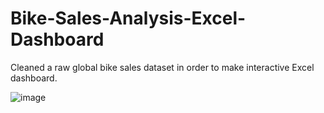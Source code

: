 # Bike-Sales-Analysis-Excel-Dashboard
Cleaned a raw global bike sales dataset in order to make interactive Excel dashboard.


![image](https://github.com/user-attachments/assets/b9ba6757-126c-4e88-b4a9-38960b8ce717)
